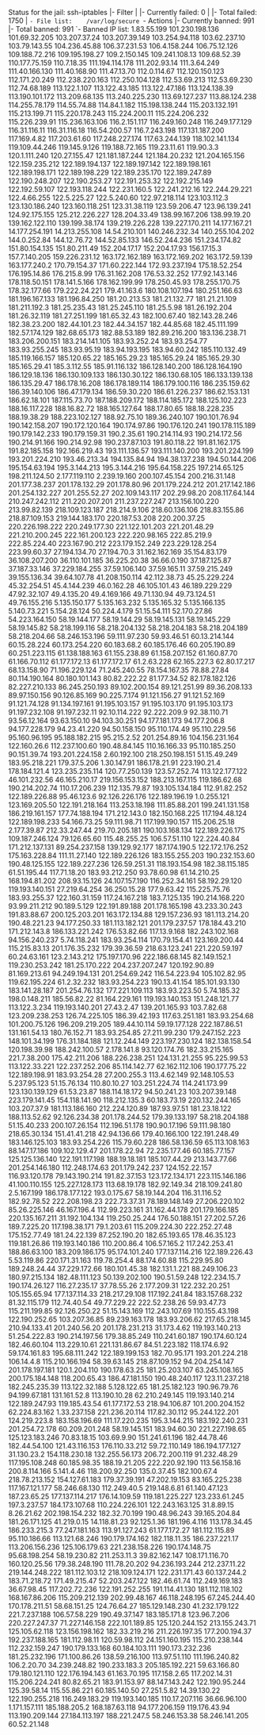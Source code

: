 Status for the jail: ssh-iptables
|- Filter
|  |- Currently failed:	0
|  |- Total failed:	1750
|  `- File list:	/var/log/secure
`- Actions
   |- Currently banned:	991
   |- Total banned:	991
   `- Banned IP list:	1.83.55.199 101.230.198.136 101.69.32.205 103.207.37.24 103.207.39.149 103.254.94.118 103.62.237.10 103.79.143.55 104.236.45.88 106.37.231.53 106.4.158.244 106.75.12.126 109.188.72.216 109.195.198.27 109.2.150.145 109.241.108.13 109.68.52.39 110.177.75.159 110.7.18.35 111.194.114.178 111.202.93.14 111.3.64.249 111.40.166.130 111.40.168.90 111.47.13.70 112.0.114.67 112.120.150.123 112.171.20.249 112.238.220.163 112.250.104.128 112.53.69.213 112.53.69.230 112.74.68.189 113.122.1.107 113.122.43.185 113.122.47.186 113.124.138.39 113.190.101.172 113.209.68.135 113.240.225.230 113.69.127.237 113.88.124.238 114.255.78.179 114.55.74.88 114.84.1.182 115.198.138.244 115.203.132.191 115.213.199.71 115.220.178.243 115.224.200.11 115.224.206.232 115.226.239.91 115.236.163.106 116.2.151.117 116.249.160.248 116.249.177.129 116.31.116.11 116.31.116.18 116.54.200.57 116.7.243.198 117.131.187.200 117.169.4.82 117.203.61.60 117.248.227.174 117.63.244.139 118.102.141.134 119.109.44.246 119.145.9.126 119.188.72.165 119.23.11.61 119.90.3.3 120.1.111.240 120.27.155.47 121.181.187.244 121.184.20.232 121.204.165.156 122.159.235.212 122.189.194.137 122.189.197.142 122.189.198.161 122.189.198.171 122.189.198.229 122.189.235.170 122.189.247.89 122.190.248.207 122.190.253.27 122.191.253.32 122.192.215.149 122.192.59.107 122.193.118.244 122.231.160.5 122.241.212.16 122.244.29.221 122.4.66.255 122.5.225.27 122.5.240.60 122.97.218.114 123.103.112.3 123.130.186.240 123.160.118.251 123.31.38.119 123.59.206.47 123.96.139.241 124.92.175.155 125.212.226.227 128.204.33.49 138.99.167.206 138.99.19.20 139.162.122.110 139.199.38.174 139.219.226.228 139.227.170.211 14.177.167.21 14.177.254.191 14.213.255.108 14.54.210.101 140.246.232.34 140.255.104.202 144.0.252.84 144.12.76.72 144.52.85.133 146.52.244.236 151.234.174.82 151.80.154.135 151.80.211.49 152.204.17.17 152.204.17.93 156.17.15.3 157.7.140.205 159.226.231.12 163.172.162.189 163.172.169.202 163.172.59.139 163.177.240.2 170.79.154.37 171.60.222.144 172.93.237.194 175.18.52.254 176.195.14.86 176.215.8.99 176.31.162.208 176.53.32.252 177.92.143.146 178.118.50.151 178.141.5.166 178.162.199.99 178.250.45.93 178.255.170.75 178.32.177.66 179.222.24.221 179.41.163.6 180.108.107.194 180.251.166.63 181.196.167.133 181.196.84.250 181.20.213.53 181.21.132.77 181.21.21.109 181.211.192.3 181.25.235.43 181.25.245.110 181.25.5.98 181.26.192.204 181.26.32.119 181.27.251.199 181.65.32.43 182.100.67.40 182.143.28.246 182.38.23.200 182.44.101.23 182.44.34.157 182.44.85.68 182.45.111.199 182.57.174.129 182.68.65.173 182.88.53.189 182.89.216.200 183.136.238.71 183.206.200.151 183.214.141.105 183.93.252.24 183.93.254.77 183.93.255.245 183.93.95.19 183.94.193.195 183.94.60.242 185.110.132.49 185.119.166.157 185.120.65.22 185.165.29.23 185.165.29.24 185.165.29.30 185.165.29.41 185.3.112.55 185.91.116.132 186.128.140.200 186.128.164.190 186.129.18.136 186.130.109.133 186.130.30.122 186.130.68.105 186.133.139.138 186.135.29.47 186.178.16.208 186.178.189.114 186.179.100.116 186.235.159.62 186.39.140.106 186.47.179.134 186.59.30.220 186.61.226.237 186.62.153.131 186.62.18.101 187.115.73.70 187.188.209.172 188.114.185.172 188.125.102.223 188.16.117.228 188.16.82.72 188.165.127.64 188.17.80.65 188.18.228.235 188.19.38.29 188.223.102.127 188.92.75.10 189.36.240.107 190.101.76.94 190.142.158.207 190.172.120.164 190.174.97.86 190.176.120.241 190.178.115.189 190.179.142.233 190.179.159.31 190.2.35.61 190.214.114.93 190.214.172.56 190.214.91.166 190.214.92.98 190.237.87.103 191.80.118.22 191.81.162.175 191.82.185.158 192.166.219.43 193.111.136.57 193.111.140.200 193.201.224.199 193.201.224.210 193.46.213.34 194.135.84.94 194.38.137.238 194.50.144.206 195.154.63.194 195.3.144.213 195.3.144.216 195.64.158.225 197.214.65.125 198.211.124.50 2.177.119.110 2.239.19.160 200.107.45.154 200.216.31.148 201.177.38.237 201.178.132.29 201.178.80.96 201.179.224.212 201.217.142.186 201.254.132.227 201.255.52.27 202.109.143.117 202.29.98.20 208.117.64.144 210.247.242.112 211.220.207.201 211.237.227.247 213.156.100.220 213.99.82.139 218.109.123.187 218.214.9.106 218.60.136.106 218.83.155.86 218.87.109.153 219.144.183.170 220.187.53.208 220.200.37.25 220.226.198.222 220.249.177.30 221.122.101.203 221.201.48.29 221.210.200.245 222.161.200.123 222.220.98.165 222.85.219.9 222.85.224.40 223.167.90.212 223.179.152.249 223.229.128.254 223.99.60.37 27.194.134.70 27.194.70.3 31.162.162.169 35.154.83.179 36.108.207.200 36.110.101.185 36.225.20.38 36.66.0.190 37.187.125.87 37.187.33.146 37.229.184.255 37.59.106.140 37.59.165.11 37.59.215.249 39.155.136.34 39.64.107.78 41.208.150.114 42.112.38.73 45.25.229.224 45.32.254.51 45.4.144.239 46.0.162.28 46.105.101.43 46.189.229.229 47.92.32.107 49.4.135.20 49.4.169.166 49.71.130.94 49.73.124.51 49.76.155.216 5.135.150.177 5.135.163.232 5.135.165.32 5.135.166.135 5.140.73.221 5.154.28.124 50.224.4.179 51.15.54.111 52.170.27.86 54.223.164.150 58.19.144.177 58.19.144.29 58.19.145.131 58.19.145.229 58.19.145.82 58.218.199.116 58.218.204.132 58.218.204.183 58.218.204.189 58.218.204.66 58.246.153.196 59.111.97.230 59.93.46.51 60.13.214.144 60.15.28.224 60.173.254.220 60.183.68.2 60.185.176.46 60.205.190.89 60.251.223.115 61.138.188.163 61.155.238.89 61.158.207.152 61.160.87.70 61.166.70.112 61.177.172.13 61.177.172.17 61.2.63.228 62.165.227.3 62.80.17.217 68.13.158.90 71.196.229.124 71.245.240.55 78.154.167.35 78.88.27.84 80.114.190.164 80.180.101.143 80.82.222.22 81.177.34.52 82.178.182.126 82.227.210.133 86.245.250.193 89.102.200.154 89.121.251.99 89.36.208.133 89.97.150.156 90.126.85.169 90.225.7.174 91.121.156.27 91.121.52.169 91.121.74.128 91.134.197.161 91.195.103.157 91.195.103.170 91.195.103.173 91.197.232.108 91.197.232.11 92.10.114.222 92.222.209.9 92.38.110.71 93.56.12.164 93.63.150.10 94.103.30.251 94.177.181.173 94.177.206.8 94.177.228.179 94.23.41.220 94.50.158.150 95.110.174.49 95.110.229.56 95.160.96.195 95.188.182.215 95.215.2.52 201.254.89.16 104.156.231.164 122.160.26.6 112.237.100.60 190.48.84.145 110.16.166.33 95.110.185.250 90.151.39.74 193.201.224.158 2.60.192.100 218.250.198.151 51.15.49.249 183.95.218.221 179.37.5.206 1.30.147.91 186.178.21.91 223.190.21.4 178.184.121.4 123.235.235.114 120.77.250.139 123.57.252.74 113.122.177.122 46.101.232.56 46.165.210.17 219.156.153.152 188.213.167.115 119.186.62.68 190.214.202.74 110.17.206.239 112.135.79.87 193.105.134.184 112.91.82.252 122.189.226.88 95.46.123.6 92.126.226.176 122.189.196.19 1.0.255.121 123.169.205.50 122.191.218.164 113.253.18.198 111.85.88.201 199.241.131.158 186.219.161.157 177.74.188.194 171.212.143.0 182.150.168.225 117.194.48.124 122.189.198.233 54.166.73.25 59.111.98.71 117.199.190.157 115.206.25.18 2.177.39.87 212.33.247.44 219.70.205.181 190.103.168.134 122.189.226.175 109.187.246.124 79.126.65.60 115.48.255.25 106.57.51.110 122.224.40.84 171.212.137.131 89.254.237.158 139.129.92.177 187.174.190.5 122.172.176.252 175.163.228.84 111.11.27.140 122.189.226.126 183.155.255.203 190.232.153.60 190.48.125.155 122.189.227.236 126.59.251.31 118.193.154.98 182.38.115.185 61.51.195.44 117.71.18.20 183.93.212.250 93.78.60.98 61.14.210.25 168.194.81.202 208.93.15.126 24.107.157.190 116.252.34.161 58.192.29.120 119.193.140.151 27.219.64.254 36.250.15.28 177.9.63.42 115.225.75.76 183.93.255.37 122.160.31.159 117.24.167.218 183.7.125.135 190.214.168.220 93.99.211.212 90.189.5.129 122.191.89.188 201.178.165.198 43.233.30.243 191.83.88.67 200.125.203.201 163.172.134.88 129.157.236.93 181.113.214.20 190.48.221.23 94.177.250.33 181.113.182.121 201.179.237.57 178.184.43.210 171.212.143.8 186.133.221.242 176.53.82.66 117.13.9.168 182.243.102.168 94.156.240.237 5.74.118.241 183.93.254.114 170.79.154.41 123.169.200.44 115.215.83.13 201.176.35.232 179.39.36.59 218.63.123.241 221.220.59.197 60.24.63.161 123.2.143.212 175.197.170.96 222.186.68.145 82.149.152.1 119.230.253.242 181.25.170.222 204.237.207.247 120.192.90.89 81.169.213.61 94.249.194.131 201.254.69.242 116.54.223.94 105.102.82.95 119.62.195.224 61.2.32.232 183.93.254.223 190.13.41.154 185.101.93.130 183.141.28.187 201.254.76.132 177.221.109.113 183.93.223.50 5.74.185.32 198.0.148.211 185.56.82.22 81.164.229.161 119.193.140.153 151.248.121.77 113.122.3.234 119.193.140.201 27.43.2.47 139.201.165.93 103.7.82.68 123.209.238.253 126.74.225.105 186.39.42.193 117.63.251.181 183.93.254.68 101.200.75.126 196.209.219.205 189.44.10.114 59.19.177.128 222.187.86.51 131.161.54.13 180.76.152.71 183.93.254.85 27.211.99.230 179.247.152.223 148.101.34.199 176.31.184.188 121.12.244.149 223.197.230.124 182.138.158.54 120.198.39.98 188.242.100.57 2.178.141.8 93.120.174.76 182.33.215.165 221.7.38.200 175.42.211.206 188.226.238.251 124.131.21.255 95.225.99.53 113.122.33.221 122.237.252.206 85.114.142.77 62.162.112.106 190.177.75.22 122.189.198.91 183.93.254.28 27.200.255.3 113.4.62.149 92.148.105.53 5.237.95.123 51.15.76.134 110.80.10.27 103.251.224.74 114.241.173.99 123.130.139.129 61.53.23.87 188.114.18.172 94.50.241.23 103.207.39.148 223.179.141.45 154.118.141.90 118.212.135.3 60.183.73.19 220.132.244.165 103.207.37.9 181.113.186.160 212.224.120.89 187.93.97.51 181.23.18.122 188.113.52.62 92.126.234.38 201.178.244.52 179.39.133.197 58.218.204.188 51.15.40.233 200.107.26.154 112.196.51.178 190.90.17.196 59.111.98.180 218.65.30.134 151.41.41.218 42.94.136.66 179.40.166.100 122.191.248.49 183.146.125.103 183.93.254.226 115.79.60.228 186.58.136.59 65.113.108.163 88.147.17.186 109.102.129.47 201.178.22.94 72.235.177.46 60.185.77.157 125.125.136.140 122.191.117.198 188.19.18.181 185.107.44.29 213.143.77.66 201.254.146.180 112.248.174.63 201.179.242.237 124.152.22.157 116.93.120.178 79.143.190.214 191.82.37.153 123.172.134.171 223.115.146.186 41.100.110.155 125.227.128.173 113.68.19.178 182.92.149.34 218.109.241.80 2.5.167.199 186.178.177.122 193.0.175.67 58.19.144.204 116.31.116.52 182.92.78.52 222.208.198.23 222.73.37.31 78.189.148.149 27.206.220.102 85.26.225.146 46.167.196.4 112.99.223.161 31.162.44.178 201.179.166.185 220.135.167.211 31.192.104.134 119.250.25.244 176.50.188.151 27.202.57.26 189.7.225.20 117.198.38.171 79.1.203.61 115.209.224.30 222.252.27.48 175.152.77.49 181.24.22.139 87.252.190.20 182.65.193.65 178.46.35.123 119.181.26.86 119.193.140.186 110.200.86.4 106.57.165.2 117.242.253.41 188.86.63.100 183.209.186.175 95.174.101.240 177.137.114.216 122.189.226.43 5.53.119.86 220.171.31.163 119.78.254.4 88.174.60.88 115.229.95.80 189.248.24.44 37.229.172.66 180.101.45.38 182.131.1.221 88.249.106.23 180.97.215.134 182.48.111.123 50.139.202.100 190.51.59.248 122.234.15.7 190.174.26.127 116.27.235.17 37.78.55.26 2.177.209.31 122.232.20.251 105.155.65.94 177.137.114.33 218.217.29.108 117.192.241.84 183.157.68.232 81.32.115.179 112.74.40.54 49.77.229.22 222.52.238.26 59.93.47.73 115.211.199.85 92.126.250.22 51.15.143.169 112.243.107.69 110.155.43.198 122.190.252.65 103.207.36.85 89.239.163.178 183.93.206.62 217.65.218.145 210.94.133.41 201.240.56.20 201.178.231.213 31.173.4.62 119.193.140.213 51.254.222.83 190.214.197.56 179.38.85.249 110.241.60.187 190.174.60.124 182.46.60.104 113.229.10.61 221.131.86.67 84.51.223.182 118.174.6.92 59.174.161.83 195.68.111.242 122.189.199.153 182.70.95.171 193.201.224.218 106.14.4.8 115.210.166.194 58.39.63.145 218.87.109.152 94.204.254.147 201.178.197.181 120.1.204.110 190.178.63.25 181.25.203.107 63.245.108.165 200.175.184.148 118.200.65.43 186.47.181.150 190.48.240.117 123.11.237.218 182.245.235.39 113.122.32.188 5.128.122.65 181.25.182.123 190.96.79.76 94.199.67.181 131.161.52.8 113.190.10.28 62.210.249.145 119.193.140.214 122.189.247.93 119.185.43.54 61.177.172.53 218.94.106.87 101.200.204.152 62.224.83.162 1.33.237.158 221.236.20.114 117.82.30.112 95.244.122.201 124.219.223.8 183.158.196.69 111.17.220.235 195.3.144.215 183.192.240.231 201.254.72.178 60.209.201.248 58.19.145.151 183.94.60.30 221.227.198.65 125.123.183.246 70.83.18.15 103.69.9.90 151.241.61.196 182.44.78.46 182.44.54.100 121.43.116.153 176.110.33.212 59.72.110.149 186.194.177.127 31.130.23.2 154.118.230.18 132.255.56.173 206.72.200.119 91.232.48.29 117.195.108.248 60.185.98.35 188.19.21.205 222.220.92.190 113.56.158.16 200.8.114.166 5.141.4.46 118.200.92.250 135.0.37.45 182.100.67.4 218.78.213.152 154.127.61.183 179.37.39.191 47.202.19.153 83.165.225.238 117.167.121.177 58.246.68.130 112.249.40.5 219.148.6.81 61.140.47.123 187.23.65.25 177.137.114.217 176.14.109.59 119.181.225.227 123.233.61.245 197.3.237.57 184.173.107.68 110.224.226.101 122.243.163.125 31.8.89.15 8.26.21.62 202.198.154.232 182.32.70.199 190.48.96.243 39.165.204.84 181.26.171.125 41.219.0.15 14.118.81.23 92.125.1.36 181.196.4.116 113.178.34.45 186.233.215.3 77.247.181.163 113.91.127.243 61.177.172.27 181.112.115.89 95.110.186.66 113.121.68.246 190.179.174.162 182.118.11.35 186.237.221.17 113.206.156.236 125.106.179.63 221.238.158.226 190.174.148.75 95.68.198.254 58.19.230.82 211.253.11.3 39.82.162.147 108.171.116.70 160.120.25.56 179.38.248.190 111.78.20.202 94.236.193.244 212.237.11.22 219.144.248.222 181.112.103.12 218.109.124.171 122.231.171.43 60.137.244.2 183.71.218.72 171.49.215.47 52.203.247.122 182.46.61.74 112.249.169.183 36.67.98.45 117.202.72.236 122.191.252.255 191.114.41.130 181.112.118.102 168.167.86.206 115.209.212.139 202.99.48.167 46.118.248.195 67.245.244.40 170.178.211.51 58.68.151.25 124.76.64.27 185.129.148.230 41.232.179.122 221.7.237.188 106.57.58.229 190.49.37.147 183.185.171.8 123.96.7.206 220.227.247.37 71.227.146.158 222.101.189.85 125.120.244.152 213.155.243.71 125.105.62.118 123.156.198.162 182.33.219.216 211.226.197.35 177.200.194.37 192.237.188.165 181.112.98.11 120.59.98.112 24.151.160.195 115.210.238.144 112.232.159.247 190.179.133.168 60.184.103.111 190.173.232.236 181.25.232.196 171.100.86.26 138.59.216.100 113.97.51.110 111.196.240.82 106.2.20.70 34.239.248.82 190.233.183.3 205.185.192.221 59.63.166.80 179.180.121.110 122.176.194.143 61.163.70.195 117.158.2.65 117.202.14.31 115.206.224.241 80.82.65.21 183.91.153.97 88.147.143.242 122.190.95.244 125.39.58.14 115.55.86.221 60.185.140.50 27.251.5.82 14.39.130.22 122.190.255.218 116.249.183.29 119.193.140.185 110.17.207.116 36.66.96.100 1.171.157.111 185.188.205.2 168.187.63.118 94.177.206.159 119.176.43.94 113.190.209.144 27.184.113.197 188.221.247.5 58.246.153.38 58.246.141.205 60.52.21.148
